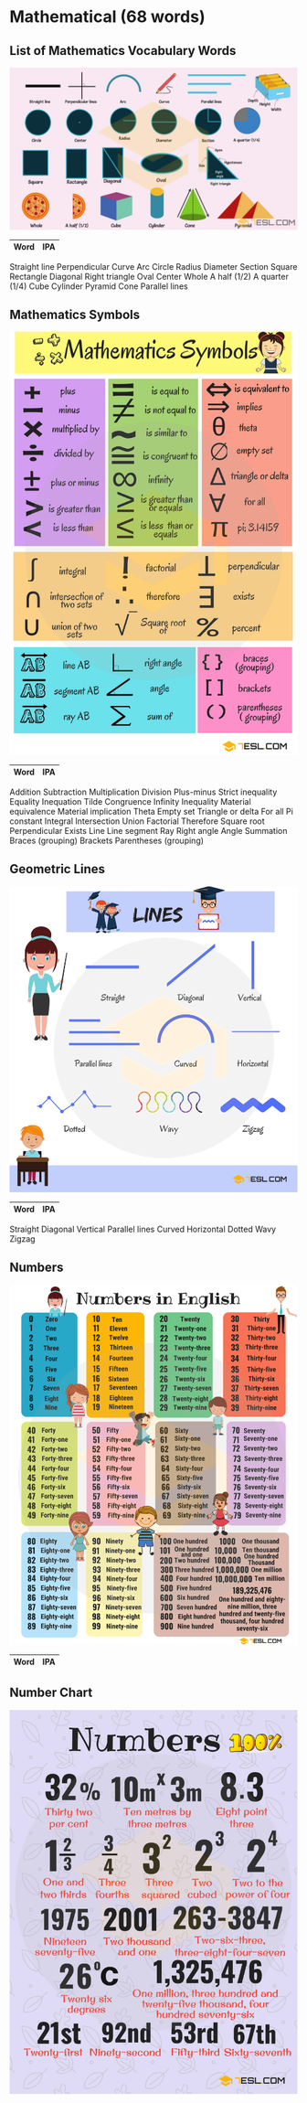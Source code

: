 # Mathematical (68 words)

## List of Mathematics Vocabulary Words

![GitHub Logo](img/Mathematical-Terms-in-English-1.jpeg)

Word | IPA
------------ | -------------
Straight line
Perpendicular
Curve
Arc
Circle
Radius
Diameter
Section
Square
Rectangle
Diagonal
Right triangle
Oval
Center
Whole
A half (1/2)
A quarter (1/4)
Cube
Cylinder
Pyramid
Cone
Parallel lines

## Mathematics Symbols

![GitHub Logo](img/Mathematics-symbols-vocabulary.jpg)

Word | IPA
------------ | -------------
Addition
Subtraction
Multiplication
Division
Plus-minus
Strict inequality
Equality
Inequation
Tilde
Congruence
Infinity
Inequality
Material equivalence
Material implication
Theta
Empty set
Triangle or delta
For all
Pi constant
Integral
Intersection
Union
Factorial
Therefore
Square root
Perpendicular
Exists
Line
Line segment
Ray
Right angle
Angle
Summation
Braces (grouping)
Brackets
Parentheses (grouping)

## Geometric Lines

![GitHub Logo](img/lines-vocabulary.jpg)

Word | IPA
------------ | -------------
Straight
Diagonal
Vertical
Parallel lines
Curved
Horizontal
Dotted
Wavy
Zigzag

## Numbers 

![GitHub Logo](img/Numbers-in-English-1.jpg)

Word | IPA
------------ | -------------

## Number Chart

![GitHub Logo](img/Numbers-1.jpg)
